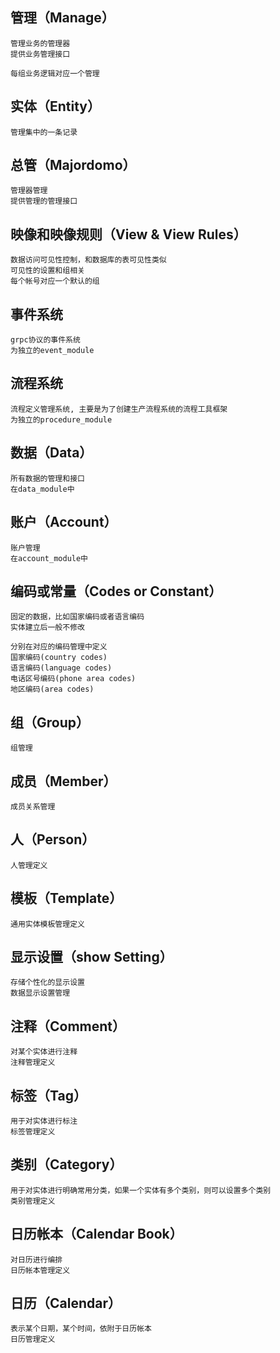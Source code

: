 ## 管理（Manage）

    管理业务的管理器
    提供业务管理接口

    每组业务逻辑对应一个管理

## 实体（Entity）

    管理集中的一条记录
    
## 总管（Majordomo）

    管理器管理
    提供管理的管理接口

    
## 映像和映像规则（View & View Rules）

    数据访问可见性控制，和数据库的表可见性类似
    可见性的设置和组相关
    每个帐号对应一个默认的组
    
## 事件系统

    grpc协议的事件系统
    为独立的event_module
    

## 流程系统
    
    流程定义管理系统, 主要是为了创建生产流程系统的流程工具框架
    为独立的procedure_module

## 数据（Data）

    所有数据的管理和接口
    在data_module中

## 账户（Account）

    账户管理
    在account_module中

## 编码或常量（Codes or Constant）

    固定的数据，比如国家编码或者语言编码
    实体建立后一般不修改

    分别在对应的编码管理中定义
    国家编码(country codes)
    语言编码(language codes)
    电话区号编码(phone area codes)
    地区编码(area codes)

## 组（Group）

    组管理

## 成员（Member）

    成员关系管理

## 人（Person）

    人管理定义

## 模板（Template）

    通用实体模板管理定义

## 显示设置（show Setting）

    存储个性化的显示设置
    数据显示设置管理

## 注释（Comment）

    对某个实体进行注释
    注释管理定义

## 标签（Tag）

    用于对实体进行标注
    标签管理定义

## 类别（Category）

    用于对实体进行明确常用分类，如果一个实体有多个类别，则可以设置多个类别
    类别管理定义

## 日历帐本（Calendar Book）

    对日历进行编排
    日历帐本管理定义

## 日历（Calendar）

    表示某个日期，某个时间，依附于日历帐本
    日历管理定义

